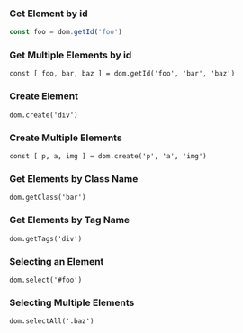 
### Get Element by id
```javascript
const foo = dom.getId('foo')
```

### Get Multiple Elements by id
`const [ foo, bar, baz ] = dom.getId('foo', 'bar', 'baz')`

### Create Element
`dom.create('div')`

### Create Multiple Elements
`const [ p, a, img ] = dom.create('p', 'a', 'img')`

### Get Elements by Class Name
`dom.getClass('bar')`

### Get Elements by Tag Name
`dom.getTags('div')`

### Selecting an Element
`dom.select('#foo')`

### Selecting Multiple Elements
`dom.selectAll('.baz')`
